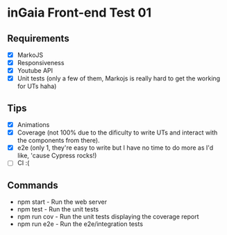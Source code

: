 # inGaia Front-end Test 01

## Requirements
- [x] MarkoJS
- [x] Responsiveness
- [x] Youtube API
- [x] Unit tests (only a few of them, Markojs is really hard to get the working for UTs haha)

## Tips
- [x] Animations
- [x] Coverage (not 100% due to the dificulty to write UTs and interact with the components from there).
- [x] e2e (only 1, they're easy to write but I have no time to do more as I'd like, 'cause Cypress rocks!)
- [ ] CI :(

## Commands

- npm start - Run the web server
- npm test - Run the unit tests
- npm run cov - Run the unit tests displaying the coverage report
- npm run e2e - Run the e2e/integration tests
